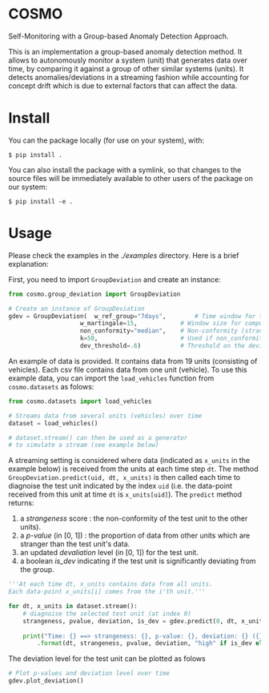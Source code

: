 # COSMO
Self-Monitoring with a Group-based Anomaly Detection Approach.

This is an implementation a group-based anomaly detection method. It allows to autonomously monitor a system (unit) that generates data over time, by comparing it against a group of other similar systems (units). It detects anomalies/deviations in a streaming fashion while accounting for concept drift which is due to external factors that can affect the data.

# Install
You can the package locally (for use on your system), with:
```
$ pip install .
```

You can also install the package with a symlink, so that changes to the source files will be immediately available to other users of the package on our system:
```
$ pip install -e .
```

# Usage
Please check the examples in the *./examples* directory. Here is a brief explanation:

First, you need to import `GroupDeviation` and create an instance:
```python
from cosmo.group_deviation import GroupDeviation

# Create an instance of GroupDeviation
gdev = GroupDeviation(  w_ref_group="7days",        # Time window for the reference group
                    w_martingale=15,            # Window size for computing the deviation level
                    non_conformity="median",    # Non-conformity (strangeness) measure: "median" or "knn"
                    k=50,                       # Used if non_conformity is "knn"
                    dev_threshold=.6)           # Threshold on the deviation level
```

An example of data is provided. It contains data from 19 units (consisting of vehicles). Each csv file contains data from one unit (vehicle). To use this example data, you can import the `load_vehicles` function from `cosmo.datasets` as folows:
```python
from cosmo.datasets import load_vehicles

# Streams data from several units (vehicles) over time
dataset = load_vehicles()

# dataset.stream() can then be used as a generator
# to simulate a stream (see example below)
```

A streaming setting is considered where data (indicated as `x_units` in the example below) is received from the units at each time step `dt`. The method `GroupDeviation.predict(uid, dt, x_units)` is then called each time to diagnoise the test unit indicated by the index `uid` (i.e. the data-point received from this unit at time `dt` is `x_units[uid]`). The `predict` method returns:
1. a *strangeness* score : the non-conformity of the test unit to the other units).
2. a *p-value* (in [0, 1]) : the proportion of data from other units which are stranger than the test unit's data.
3. an updated *devaliation* level (in [0, 1]) for the test unit.
4. a boolean *is_dev* indicating if the test unit is significantly deviating from the group.
```python
'''At each time dt, x_units contains data from all units.
Each data-point x_units[i] comes from the i'th unit.'''

for dt, x_units in dataset.stream():
    # diagnoise the selected test unit (at index 0)
    strangeness, pvalue, deviation, is_dev = gdev.predict(0, dt, x_units)
    
    print("Time: {} ==> strangeness: {}, p-value: {}, deviation: {} ({})"
        .format(dt, strangeness, pvalue, deviation, "high" if is_dev else "low"))
```

The deviation level for the test unit can be plotted as folows
```python
# Plot p-values and deviation level over time
gdev.plot_deviation()
```
